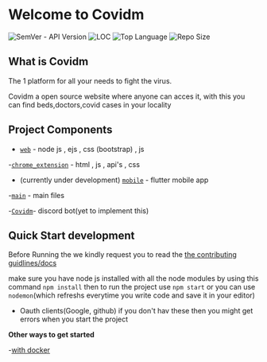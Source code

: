 # Welcome to Covidm

![SemVer - API Version](https://img.shields.io/badge/version-1.0.0--beta-ff69b4)
![LOC](https://img.shields.io/tokei/lines/github/code123841/Covidm_webapp?color=white&label=lines%20of%20code)
![Top Language](https://img.shields.io/github/languages/top/code123841/Covidm_webapp?color=%230xfffff)
![Repo Size](https://img.shields.io/github/repo-size/code123841/Covidm_webapp?color=orange)

## What is Covidm

The 1 platform for all your needs to fight the virus.


Covidm a open source website where anyone can acces it, with this you can find beds,doctors,covid cases in your locality 




## Project Components
- [`web`](./views) - node js , ejs , css (bootstrap) , js 



-[`chrome_extension`](./extension) - html , js , api's , css

- (currently under development) [`mobile`](./mobile) - flutter mobile app


-[`main`](.app.js) - main files

-[`Covidm`](./covidm_bot)- discord bot(yet to implement this)

## Quick Start development 

Before Running the we kindly request you to read the [the contributing guidlines/docs](https://github.com/code123841/Covidm_webapp/blob/master/blob/contributing.md)

make sure you have node js installed with all the node modules by using this command `npm install` then to run the project use `npm start` or you can use `nodemon`(which refreshs everytime you write code and save it in your editor)


- Oauth clients(Google, github) if you don't hav these then you might get errors when you start the project


**Other ways to get started**

-[with docker](https://github.com/code123841/Covidm_webapp/blob/master/blob/contributing.md#using-docker)
